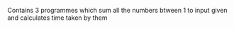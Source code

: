 Contains 3 programmes which sum all the numbers btween 1 to input given and calculates time taken by them 
